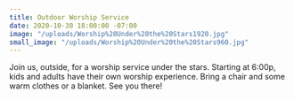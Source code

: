 ```yaml
---
title: Outdoor Worship Service
date: 2020-10-30 18:00:00 -07:00
image: "/uploads/Worship%20Under%20the%20Stars1920.jpg"
small_image: "/uploads/Worship%20Under%20the%20Stars960.jpg"
---
```


Join us, outside, for a worship service under the stars. Starting at 6:00p, kids and adults have their own worship experience. Bring a chair and some warm clothes or a blanket. See you there!